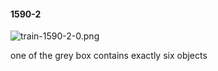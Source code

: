 #### 1590-2
![train-1590-2-0.png](https://github.com/lil-lab/nlvr/raw/master/nlvr/train/images/33/train-1590-2-0.png "train-1590-2-0.png")

one of the grey box contains exactly six objects